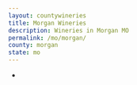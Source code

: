 ```yaml
---
layout: countywineries
title: Morgan Wineries
description: Wineries in Morgan MO
permalink: /mo/morgan/
county: morgan
state: mo
---
```

-
